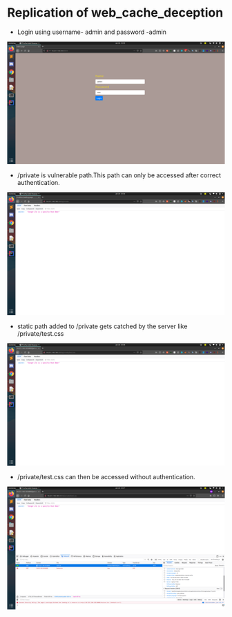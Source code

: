 # Replication of web_cache_deception
- Login using username- admin and password -admin

![Login page](./images/loginpage.png)

- /private is vulnerable path.This path can only be accessed after correct authentication.

![vulnerable page](./images/vulnerableendpoint.png)


- static path added to /private gets catched by the server like /private/test.css

![cached request](./images/authorisedcachedrequest.png)


- /private/test.css can then be accessed without authentication.

![Login page](./images/unauthorisedrequest.png)

